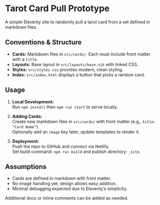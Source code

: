 # Tarot Card Pull Prototype

A simple Eleventy site to randomly pull a tarot card from a set defined in markdown files.

## Conventions & Structure

- **Cards:** Markdown files in `src/cards/`. Each must include front matter with a `title`.
- **Layouts:** Base layout in `src/layouts/base.njk` with linked CSS.
- **Styles:** `src/styles.css` provides modern, clean styling.
- **Index:** `src/index.html` displays a button that picks a random card.

## Usage

1. **Local Development:**  
   Run `npm install` then `npm run start` to serve locally.

2. **Adding Cards:**  
   Create new markdown files in `src/cards/` with front matter (e.g., `title: "Card Name"`).  
   Optionally add an `image` key later; update templates to render it.

3. **Deployment:**  
   Push the repo to GitHub and connect via Netlify.  
   Set build command: `npm run build` and publish directory: `_site`.

## Assumptions

- Cards are defined in markdown with front matter.
- No image handling yet; design allows easy addition.
- Minimal debugging expected due to Eleventy’s simplicity.

Additional docs or inline comments can be added as needed.
